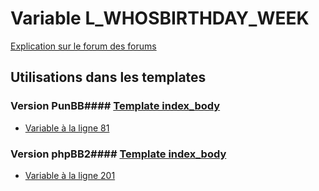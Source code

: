 # Variable L_WHOSBIRTHDAY_WEEK
[Explication sur le forum des forums](http://forum.forumactif.com/t294113-listing-des-variables#L_WHOSBIRTHDAY_WEEK)
## Utilisations dans les templates
### Version PunBB#### [Template index_body](punbb/index_body.md)
* [Variable à la ligne 81](../punbb/index_body.tpl#L81)
### Version phpBB2#### [Template index_body](subsilver/index_body.md)
* [Variable à la ligne 201](../subsilver/index_body.tpl#L201)